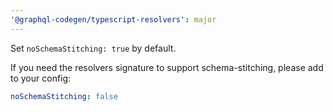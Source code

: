 ```yaml
---
'@graphql-codegen/typescript-resolvers': major
---
```


Set `noSchemaStitching: true` by default. 

If you need the resolvers signature to support schema-stitching, please add to your config:

```yml
noSchemaStitching: false
```
